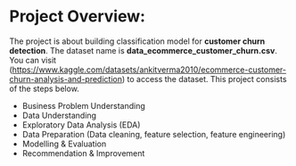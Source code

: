 # Project Overview: 

The project is about building classification model for **customer churn detection**. The dataset name is **data_ecommerce_customer_churn.csv**. You can visit (https://www.kaggle.com/datasets/ankitverma2010/ecommerce-customer-churn-analysis-and-prediction) to access the dataset. This project consists of the steps below.
- Business Problem Understanding
- Data Understanding
- Exploratory Data Analysis (EDA)
- Data Preparation (Data cleaning, feature selection, feature engineering)
- Modelling & Evaluation
- Recommendation & Improvement

